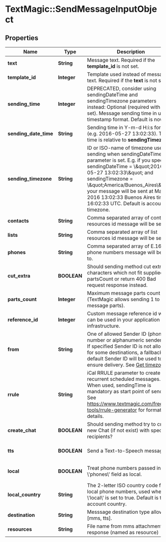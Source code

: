 # TextMagic::SendMessageInputObject

## Properties
Name | Type | Description | Notes
------------ | ------------- | ------------- | -------------
**text** | **String** | Message text. Required if the **template_id** is not set. | [optional] 
**template_id** | **Integer** | Template used instead of message text. Required if the **text** is not set. | [optional] 
**sending_time** | **Integer** | DEPRECATED, consider using sendingDateTime and sendingTimezone parameters instead: Optional (required with rrule set). Message sending time in unix timestamp format. Default is now. | [optional] 
**sending_date_time** | **String** | Sending time in Y-m-d H:i:s format (e.g. 2016-05-27 13:02:33). This time is relative to **sendingTimezone**. | [optional] 
**sending_timezone** | **String** | ID or ISO-name of timezone used for sending when sendingDateTime parameter is set. E.g. if you specify sendingDateTime &#x3D; \\\&quot;2016-05-27 13:02:33\\\&quot; and sendingTimezone &#x3D; \\\&quot;America/Buenos_Aires\\\&quot;, your message will be sent at May 27, 2016 13:02:33 Buenos Aires time, or 16:02:33 UTC. Default is account timezone. | [optional] 
**contacts** | **String** | Comma separated array of contact resources id message will be sent to. | [optional] 
**lists** | **String** | Comma separated array of list resources id message will be sent to. | [optional] 
**phones** | **String** | Comma separated array of E.164 phone numbers message will be sent to. | [optional] 
**cut_extra** | **BOOLEAN** | Should sending method cut extra characters which not fit supplied partsCount or return 400 Bad request response instead. | [optional] [default to false]
**parts_count** | **Integer** | Maximum message parts count (TextMagic allows sending 1 to 6 message parts). | [optional] 
**reference_id** | **Integer** | Custom message reference id which can be used in your application infrastructure. | [optional] 
**from** | **String** | One of allowed Sender ID (phone number or alphanumeric sender ID). If specified Sender ID is not allowed for some destinations, a fallback default Sender ID will be used to ensure delivery. See [Get timezones](https://docs.textmagic.com/#tag/Sender-IDs). | [optional] 
**rrule** | **String** | iCal RRULE parameter to create recurrent scheduled messages. When used, sendingTime is mandatory as start point of sending. See https://www.textmagic.com/free-tools/rrule-generator for format details. | [optional] 
**create_chat** | **BOOLEAN** | Should sending method try to create new Chat (if not exist) with specified recipients? | [optional] [default to false]
**tts** | **BOOLEAN** | Send a Text-to-Speech message. | [optional] [default to false]
**local** | **BOOLEAN** | Treat phone numbers passed in the \\&#39;phones\\&#39; field as local. | [optional] [default to false]
**local_country** | **String** | The 2-letter ISO country code for local phone numbers, used when \\&#39;local\\&#39; is set to true. Default is the account country. | [optional] 
**destination** | **String** | Messsage destination type allowed [mms, tts]. | [optional] 
**resources** | **String** | File name from mms attachment response (named as resource) | [optional] 


